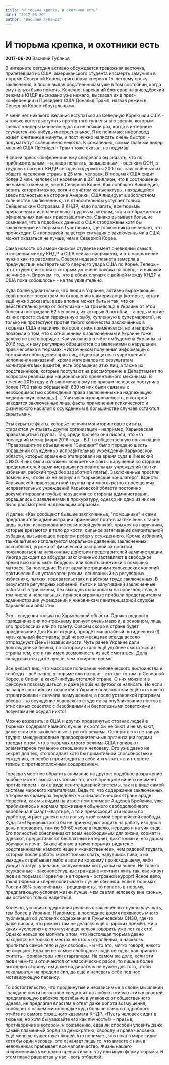 ```yaml
---
title: "И тюрьма крепка, и охотники есть"
date: "2017-06-20"
author: "Василий Губанов"
---
```


# И тюрьма крепка, и охотники есть

**2017-06-20** Василий Губанов

В интернете сегодня активно обсуждается тревожная весточка, прилетевшая из США: американского студента насмерть замучили в тюрьме Северной Кореи, приговорив сперва к 15-летнему сроку заключения, а после выдав родственникам уже в том состоянии, когда ему нельзя было помочь. Конечно, нареканий блогеров на живодёрский режим в КНДР высказано уже немало, высказал их в прес-конференции и Президент США Дональд Трамп, назвав режим в Северной Корее «брутальным».

У меня нет никакого желания вступаться за Северную Корею или США - я только хотел выступить против того туннельного зрения, которым грешат «лидеры мнений» едва ли не всякий раз, когда в интернете случается что-нибудь интересненькое. Я их понимаю: инфоповод живёт  считанные минуты, и пост нужно написать очень быстро, - подумать тут совершенно некогда. К сожалению, самый главный лидер мнений США Президент Трамп тоже сказал, не подумав.

В своей пресс-конференции ему следовало бы сказать, что по приблизительным, - и, надо полагать, завышенным, - оценкам ООН, в трудовых лагерях КНДР сегодня содержится 200 тыс. заключённых из общего населения страны в 25 млн. человек. В тюрьмах США сидит более 2 млн. человек из населения в 321 миллион, что в соотношении не намного меньше, чем в Северной Корее. Как сообщает Википедия, верить которой можно, хотя и с учётом конъюнктуры, находящейся здесь полностью на стороне Америки, США лидирует в абсолютном количестве заключенных, а в относительном уступает только Сейшельским Островам. В КНДР, надо полагать, все тюрьмы приравнены к исправительно-трудовым лагерям, что и отображается в официальных данных правозащитников. Однако вызывает большие сомнения, что в подобных данных о США отображены хотя бы заключенные из тюрьмы в Гуантанамо, где толком никто не ведает, что происходит. С «поправкой на ветер» ситуация с заключенными в США может оказаться не лучше, чем в Северной Корее.

Сама новость об американском студенте имеет очевидный смысл: отношения между КНДР и США сейчас напряжены, и это напряжение нужно как-то разряжать. Совсем недавно планета замерла в предчувствии неотвратимого ядерного удара США по Корее. Теперь - этот студент, история с которым уж очень похожа на повод - и никакой не «инфо-». Впрочем, то,  что в обоих случаях с войной между КНДР и США пока «обошлось» - не так удивительно.

Куда более удивительно, что люди в Украине, активно выражающие свой протест зверствам по отношению к американцу (которые, кстати, ещё нужно доказать: ведь вполне может быть и так, что он действительно умер от ботулизма - за три месяца в Украине от этой болезни пострадали 62 человека, из которых 9 погибли, - а ведь многие из них просто съели зараженную рыбу, купленную в супермаркете), не только не протестуют против такого количества заключённых в тюрьмах США и насилия, которое к ним применяется, но и напрочь позабыли о том, что с отношением к заключённым в Украине тоже далеко не всё в порядке. Как указано в отчёте омбудсмена Украины за 2016 год, к нему регулярно обращаются с заявлениями о нарушении прав человека в тюрьмах. «Источником получения информации о состоянии соблюдения прав лиц, содержащихся в учреждениях исполнения наказаний, кроме материалов по результатам мониторинговых визитов, есть обращения этих лиц, а также их родственников, которые поступают на рассмотрение в Департамент по вопросам реализации национального превентивного механизма. В течение 2015 году к Уполномоченному по правам человека поступило более 1700 таких обращений, 630 из них были связаны с необходимостью соблюдения права заключенных на надлежащую медицинскую помощь [...] Учитывая изолированность, в которой находятся заключенные лица, факты применения психического и физического насилия к осужденным в большинстве случаев остаются скрытыми».

Эты скрытые факты, которые не учли мониторинговые визиты, стараются учитывать другие организации - например, Харьковская правозащитная группа. Так, среди прочего они писали, что «за последний месяц (март 2016 года - В.Г.) в общественную организацию "Правозащитное объединение "Синдикат" было передано шесть обращений осужденных исправительных учреждений Харьковской области, которых временно этапировали на время суда в Киевский СИЗО. В них были изложены конкретные факты нарушений со стороны представителей администрации исправительных учреждений (пытки, избиения, рабский труд без заработной платы). Заключенные просили помочь им, чтобы их не вернули в "харьковские концлагеря". Юристы Харьковской правозащитной группы при многократных посещениях исправительных учреждений Харьковской области постоянно документировали грубые нарушения со стороны администрации, обращались с заявлениями в прокуратуру, однако ни одно из них не было рассмотрено надлежащим образом».

И далее: «Как сообщают бывшие заключенные, "помощники" и сами представители администрации применяют против заключенных такие виды пыток: изнасилование резиновой дубинкой, прыжок на наручники, которые врезаются в тело до кости, сильное затягивание смирительной рубашки, вызывающее перелом ребер у осужденного. Кроме избиений, также активно используется моральное давление: заключенных оскорбляют, угрожают физической расправой за попытки пожаловаться на незаконные действия представителей администрации. Иногда доходит до абсурда: заключенных заставляют в свободное время всю ночь мыть бордюры или ловить снежинки с помощью матраса. За последние 15 лет администрациями харьковских колоний фактически был установлен режим, основанный на регулярных избиениях, пытках, издевательствах и рабском труде заключенных. В результате регулярных избиений, пыток и запугиваний заключенные работают в три смены, без выходных и зарплаты на производствах, в том числе и нелегальных, принося огромные прибыли представителям администрации учреждений и чиновникам пенитенциарной службы Харьковской области».

Это - сведения только по Харьковской области. Однако рядового гражданина они по-прежнему волнует очень мало и, в основном, лишь «по профессии» или по гранту. Совсем скоро в стране будет празднование Дня Конституции, пройдёт масштабный пятидневный (!) музыкальный фестиваль; ещё через месяц как всегда весело отпразднуют День Независимости. Чуть ранее Украине дали долгожданный безвиз, по которому стало ещё удобнее смотаться из страны тем, кто и так имел возможность из неё смотаться. Дела складываются даже лучше, чем в мирное время!

Все делают вид, что массовое попирание человеческого достоинства и свободы - всё равно, в тюрьме или на воле - это где-то там, в Северной Корее, в Сирии, в какой-нибудь отсталой стране. О них можно и в фейсбуке повозмущаться, и даже je suis на футболке написать. Но если на запрет российских соцсетей в Украине пользователи ещё хоть как-то отреагировали - сначала возмущением, а после установкой программ обхода - то осуждение львовского студента за опубликование постов в этих самых соцсетях с безобидными и бесполезными советскими лозунгами не осудил никто!

Можно возразить: в США и других продвинутых странах людей в тюрьмах содержат намного лучше, их хотя бы не бьют и не мучают, даже если это заключённые строгого режима. Оспорить это не так уж трудно: международные правоохранительные организации годами твердят о том, что в тюрьмах строго режима США попирают элементарное гуманное отношение к человеку. Это уже давно не секрет для тех, кто обладает хотя бы примитивной способностью к суждению, способен производить в себе и «гуглить» в интернете тезисы с противоположным содержанием.

Гораздо уместнее обратить внимание на другое: подобное возражение вообще может высказать только тот, кто в принципе ничего не имеет против тюрем - как в виде пенитенциарной системы, так и в виде самой системы мирового капитализма. Ведь то, что содержание заключенных в тюремных камерах передовых «социалистических стран» вроде Норвегии, как мы видим на известном примере Андерса Брейвика, уже приблизилось к нормам проживания обычного свободолюбивого европейца в смарт-квартире, а то и превосходит эти нормы по удобству, играет далеко не в пользу этой самой европейской свободы. Куда там! Брейвика хотя бы не принуждают ходить на работу изо дня в день и проводить там по 50-60 часов в неделю, нередко и на уик-енде. Его полностью обеспечивают всем необходимым для жизни, кормят и одевают, предоставляют бесплатный интернет, дают книжки; его даром обучают и лечат. Заключённые в таких тюрьмах видятся с родственниками намного чаще и «качественнее», чем рядовой трудяга, который после работы может только спать, надувшись пива, а на выходных пребывает либо в апатии ко всему происходящему, либо уходит в загул, упиваясь заслуженным «отпуском на воле». Не только осуждённые - законопослушные граждане мечтают жить так, как живут люди в тюрьмах Норвегии: не тюрьма - островной курорт! Ясное дело, такая тюрьма и «перевоспитывает» лучше обычной: если в тюрьмах России 85% заключённых - рецидивисты, то попасть в тюрьму, предлагающую условия жизни лучше, чем светят человеку вне «зоны», им остаётся только надеяться.

Конечно, условия содержания реальных заключённых нужно улучшать, тем более в Украине. Например, в последнее время появилось много публикаций об условиях содержания в Лукьяновском СИЗО, где-то даже писали, что ремонт там не делался ещё с царских времён. Ни о каких «условиях» в этом узилище нельзя говорить уже лет как сто! Однако нельзя же молчать о том, что настоящая тюрьма давно находится не только в местах не столь отдалённых, а насквозь пропитала самое тело и дух свободы, - и что это, мягко говоря, никого не смущает. Едва ли не самые свободные люди сегодня, как принято считать - фрилансеры или стартаперы. На самом же деле, если эти люди чем-то и отличаются от классических рабов, то лишь в более выгодную сторону: им даже надзиратель не нужен для того, чтобы «вкалывать» на пределе сил, да ещё и напевать себе под нос мотивирующую песенку.

То обстоятельство, что продвинутые и независимые в своём мышлении граждане почти поголовно «ведутся» на любую лживую агитку властей, предлагающую рабское прозябание в упаковке от общественного идеала, не предлагая властям в ответ даже ропота возмущения, сообщает о нашем миропорядке куда больше самого подробного отчёта из самого страшного каземата КНДР. «Пусть человек сидит в тюрьме, но хотя бы уважайте его как личность!» - призыв, противоречие в котором, к сожалению, едва ли способен уловить даже самый пламенный борец за демократию, свободу и права человека. Ещё меньше существует людей, кто понимает, что пока в мире сидит хотя бы один человек, это означает лишь то, что вместе с ним в невольниках пребывает всё человечество. Жизнь нашего современника уже давно превратилась в ту или иную форму тюрьмы. В этом плане равенства у нас - хоть отбавляй.